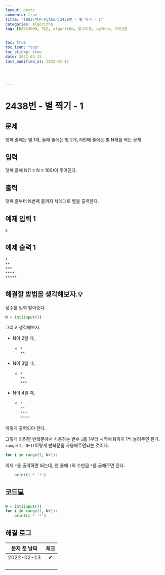 ```yaml
---
layout: posts
comments: true
title: "[BOJ/백준-Python]2438번 - 별 찍기 - 1"
categories: Algorithm
tag: [BAEKJOON, 백준, algorithm, 알고리즘, python, 파이썬]


toc: true
toc_icon: "cog"
toc_sticky: true
date: 2022-02-13
last_modified_at: 2022-02-13




---
```




# 2438번 - 별 찍기 - 1



## 문제

첫째 줄에는 별 1개, 둘째 줄에는 별 2개, N번째 줄에는 별 N개를 찍는 문제



## 입력

첫째 줄에 N(1 ≤ N ≤ 100)이 주어진다.



## 출력

첫째 줄부터 N번째 줄까지 차례대로 별을 출력한다.



## 예제 입력 1 

```
5
```



## 예제 출력 1

```
*
**
***
****
*****
```



##  해결할 방법을 생각해보자.💡

정수를 입력 받아준다.

```python
N = int(input())
```

그리고 생각해보자.

* N이 2일 때,

  * ```
    *
    **
    ```

* N이 3일 때,

  * ```
    *
    **
    ***
    ```

* N이 4일 때,

  * ```python
    *
    **
    ***
    ****
    ```

이렇게 출력되야 한다.

그렇게 되려면 반복문에서 사용하는 변수 `i`를 1부터 시작해 N까지 1씩 늘려주면 된다. `range(1, N+1)`이렇게 반복문을 사용해주면되는 것이다.

```python
for i in range(1, N+1):
```

이제 `*`를 출력하면 되는데, 한 줄에 `i`의 수만큼 `*`를 곱해주면 된다.

```python
    print(i * '*')
```







## 코드💻

```python
N = int(input())
for i in range(1, N+1):
    print(i * '*')
```





## 해결 로그 

| 문제 푼 날짜 | 체크 |
| :----------: | :--: |
|  2022-02-13  |  ✔   |
|              |      |
|              |      |
|              |      |
|              |      |



